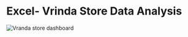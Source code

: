 # Excel- Vrinda Store Data Analysis



![Vranda store dashboard](https://github.com/Kanchanachouhan/Excel-Vrinda-Store-Analysis/assets/161718613/0c3a2e59-61e0-474e-b706-0833eba1fdba)
